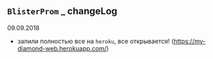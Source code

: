 ## `BlisterProm` \_ changeLog

09.09.2018

- залили полностью все на `heroku`, все открывается! (https://my-diamond-web.herokuapp.com/)
